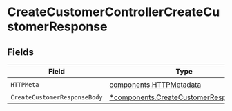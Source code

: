 # CreateCustomerControllerCreateCustomerResponse


## Fields

| Field                                                                                           | Type                                                                                            | Required                                                                                        | Description                                                                                     |
| ----------------------------------------------------------------------------------------------- | ----------------------------------------------------------------------------------------------- | ----------------------------------------------------------------------------------------------- | ----------------------------------------------------------------------------------------------- |
| `HTTPMeta`                                                                                      | [components.HTTPMetadata](../../models/components/httpmetadata.md)                              | :heavy_check_mark:                                                                              | N/A                                                                                             |
| `CreateCustomerResponseBody`                                                                    | [*components.CreateCustomerResponseBody](../../models/components/createcustomerresponsebody.md) | :heavy_minus_sign:                                                                              | N/A                                                                                             |